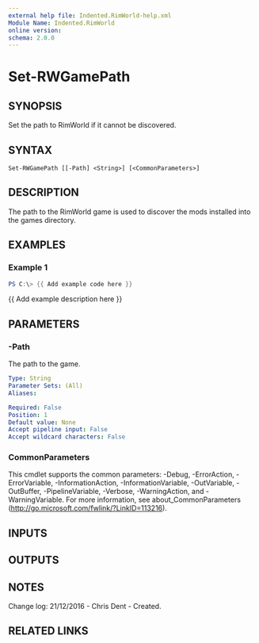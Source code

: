 ```yaml
---
external help file: Indented.RimWorld-help.xml
Module Name: Indented.RimWorld
online version:
schema: 2.0.0
---
```


# Set-RWGamePath

## SYNOPSIS
Set the path to RimWorld if it cannot be discovered.

## SYNTAX

```
Set-RWGamePath [[-Path] <String>] [<CommonParameters>]
```

## DESCRIPTION
The path to the RimWorld game is used to discover the mods installed into the games directory.

## EXAMPLES

### Example 1
```powershell
PS C:\> {{ Add example code here }}
```

{{ Add example description here }}

## PARAMETERS

### -Path
The path to the game.

```yaml
Type: String
Parameter Sets: (All)
Aliases:

Required: False
Position: 1
Default value: None
Accept pipeline input: False
Accept wildcard characters: False
```

### CommonParameters
This cmdlet supports the common parameters: -Debug, -ErrorAction, -ErrorVariable, -InformationAction, -InformationVariable, -OutVariable, -OutBuffer, -PipelineVariable, -Verbose, -WarningAction, and -WarningVariable.
For more information, see about_CommonParameters (http://go.microsoft.com/fwlink/?LinkID=113216).

## INPUTS

## OUTPUTS

## NOTES
Change log:
    21/12/2016 - Chris Dent - Created.

## RELATED LINKS
